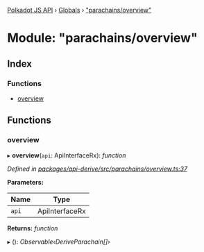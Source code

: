 [Polkadot JS API](../README.md) › [Globals](../globals.md) › ["parachains/overview"](_parachains_overview_.md)

# Module: "parachains/overview"

## Index

### Functions

* [overview](_parachains_overview_.md#overview)

## Functions

###  overview

▸ **overview**(`api`: ApiInterfaceRx): *function*

*Defined in [packages/api-derive/src/parachains/overview.ts:37](https://github.com/polkadot-js/api/blob/97438bb2e8/packages/api-derive/src/parachains/overview.ts#L37)*

**Parameters:**

Name | Type |
------ | ------ |
`api` | ApiInterfaceRx |

**Returns:** *function*

▸ (): *Observable‹DeriveParachain[]›*
